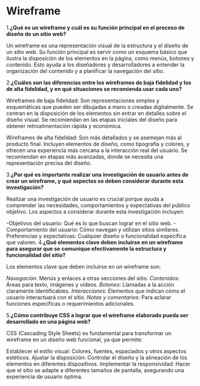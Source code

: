 # Wireframe

1.**¿Qué es un wireframe y cuál es su función principal en el proceso de diseño de un sitio web?**

Un wireframe es una representación visual de la estructura y el diseño de un sitio web. Su función principal es servir como un esquema básico que ilustra la disposición de los elementos en la página, como menús, botones y contenido. Esto ayuda a los diseñadores y desarrolladores a entender la organización del contenido y a planificar la navegación del sitio.

2.**¿Cuáles son las diferencias entre los wireframes de baja fidelidad y los de alta fidelidad, y en qué situaciones se recomienda usar cada uno?**

Wireframes de baja fidelidad: Son representaciones simples y esquemáticas que pueden ser dibujadas a mano o creadas digitalmente. Se centran en la disposición de los elementos sin entrar en detalles sobre el diseño visual. Se recomiendan en las etapas iniciales del diseño para obtener retroalimentación rápida y económica.

Wireframes de alta fidelidad: Son más detallados y se asemejan más al producto final. Incluyen elementos de diseño, como tipografía y colores, y ofrecen una experiencia más cercana a la interacción real del usuario. Se recomiendan en etapas más avanzadas, donde se necesita una representación precisa del diseño.

3.**¿Por qué es importante realizar una investigación de usuario antes de crear un wireframe, y qué aspectos se deben considerar durante esta investigación?**

Realizar una investigación de usuario es crucial porque ayuda a comprender las necesidades, comportamientos y expectativas del público objetivo. Los aspectos a considerar durante esta investigación incluyen:

-Objetivos del usuario: Qué es lo que buscan lograr en el sitio web.
-Comportamiento del usuario: Cómo navegan y utilizan sitios similares.
Preferencias y expectativas: Cualquier diseño o funcionalidad específica que valoren.
4.**¿Qué elementos clave deben incluirse en un wireframe para asegurar que se comunique efectivamente la estructura y funcionalidad del sitio?**

Los elementos clave que deben incluirse en un wireframe son:

*Navegación*: Menús y enlaces a otras secciones del sitio.
*Contenidos*: Áreas para texto, imágenes y videos.
*Botones*: Llamadas a la acción claramente identificables.
*Interacciones*: Elementos que indican cómo el usuario interactuará con el sitio.
*Notas y comentarios*: Para aclarar funciones específicas o requerimientos adicionales.

5.**¿Cómo contribuye CSS a lograr que el wireframe elaborado pueda ser desarrollado en una página web?**

CSS (Cascading Style Sheets) es fundamental para transformar un wireframe en un diseño web funcional, ya que permite:

Establecer el estilo visual: Colores, fuentes, espaciados y otros aspectos estéticos.
Ajustar la disposición: Controlar el diseño y la alineación de los elementos en diferentes dispositivos.
Implementar la responsividad: Hacer que el sitio se adapte a diferentes tamaños de pantalla, asegurando una experiencia de usuario óptima.
